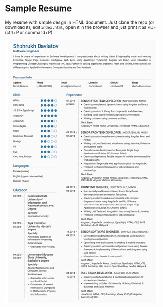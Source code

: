 # Sample Resume

My resume with simple design in HTML document. Just clone the repo (or download it), edit `index.html`, open it in the browser and just print it as PDF (ctrl+P or command+P).

![CV](demo.png)
